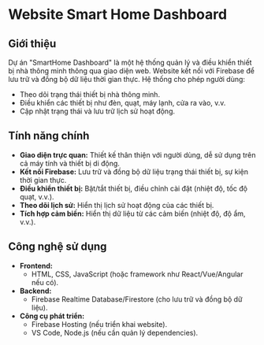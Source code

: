 # Website Smart Home Dashboard

## Giới thiệu
Dự án "SmartHome Dashboard" là một hệ thống quản lý và điều khiển thiết bị nhà thông minh thông qua giao diện web. Website kết nối với Firebase để lưu trữ và đồng bộ dữ liệu thời gian thực. Hệ thống cho phép người dùng:  
- Theo dõi trạng thái thiết bị nhà thông minh.  
- Điều khiển các thiết bị như đèn, quạt, máy lạnh, cửa ra vào, v.v.  
- Cập nhật trạng thái và lưu trữ lịch sử hoạt động.  

## Tính năng chính
- **Giao diện trực quan:** Thiết kế thân thiện với người dùng, dễ sử dụng trên cả máy tính và thiết bị di động.  
- **Kết nối Firebase:** Lưu trữ và đồng bộ dữ liệu trạng thái thiết bị, sự kiện thời gian thực.  
- **Điều khiển thiết bị:** Bật/tắt thiết bị, điều chỉnh cài đặt (nhiệt độ, tốc độ quạt, v.v.).  
- **Theo dõi lịch sử:** Hiển thị lịch sử hoạt động của các thiết bị.  
- **Tích hợp cảm biến:** Hiển thị dữ liệu từ các cảm biến (nhiệt độ, độ ẩm, v.v.).  

## Công nghệ sử dụng
- **Frontend:**  
  - HTML, CSS, JavaScript (hoặc framework như React/Vue/Angular nếu có).  
- **Backend:**  
  - Firebase Realtime Database/Firestore (cho lưu trữ và đồng bộ dữ liệu).  
- **Công cụ phát triển:**  
  - Firebase Hosting (nếu triển khai website).  
  - VS Code, Node.js (nếu cần quản lý dependencies).